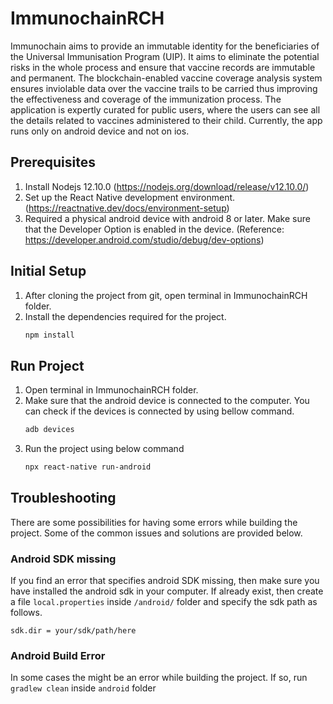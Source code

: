 # ImmunochainRCH
Immunochain aims to provide an immutable identity for the beneficiaries of the Universal Immunisation Program (UIP). It aims to eliminate the potential risks in the whole process and ensure that vaccine records are immutable and permanent. The blockchain-enabled vaccine coverage analysis system ensures inviolable data over the vaccine trails to be carried thus improving the effectiveness and coverage of the immunization process. The application is expertly curated for public users, where the users can see all the details related to vaccines administered to their child. Currently, the app runs only on android device and not on ios.

## Prerequisites
1. Install Nodejs 12.10.0 (https://nodejs.org/download/release/v12.10.0/)
2. Set up the React Native development environment. (https://reactnative.dev/docs/environment-setup)
3. Required a physical android device with android 8 or later. Make sure that the Developer Option is enabled in the device. (Reference: https://developer.android.com/studio/debug/dev-options)

## Initial Setup
1. After cloning the project from git, open terminal in ImmunochainRCH folder.
2. Install the dependencies required for the project.
    ```bash
    npm install
    ```

## Run Project
1. Open terminal in ImmunochainRCH folder.
2. Make sure that the android device is connected to the computer. You can check if the devices is connected by using bellow command.
    ```bash
    adb devices
    ```
3. Run the project using below command
    ```bash
    npx react-native run-android
    ```

## Troubleshooting
There are some possibilities for having some errors while building the project. Some of the common issues and solutions are provided below.

### Android SDK missing
If you find an error that specifies android SDK missing, then make sure you have installed the android sdk in your computer. If already exist, then create a file `local.properties` inside `/android/` folder and specify the sdk path as follows.
```code
sdk.dir = your/sdk/path/here
```

### Android Build Error
In some cases the might be an error while building the project. If so, run `gradlew clean` inside `android` folder